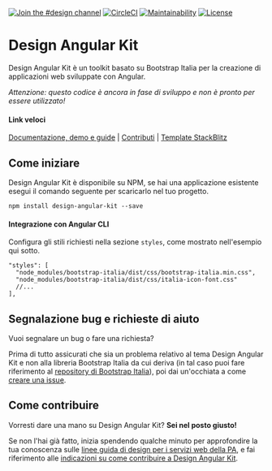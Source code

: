 [![Join the #design channel](https://img.shields.io/badge/Slack%20channel-%23design-blue.svg)](https://developersitalia.slack.com/messages/C7VPAUVB3/)
[![CircleCI](https://circleci.com/gh/apuliasoft/design-angular-kit.svg?style=svg)](https://circleci.com/gh/apuliasoft/design-angular-kit)
[![Maintainability](https://api.codeclimate.com/v1/badges/05006c545bb28be9f300/maintainability)](https://codeclimate.com/github/apuliasoft/design-angular-kit/maintainability)
[![License](https://img.shields.io/github/license/apuliasoft/design-angular-kit.svg)](https://github.com/apuliasoft/design-angular-kit/blob/master/LICENSE)

# Design Angular Kit

Design Angular Kit è un toolkit basato su Bootstrap Italia per la creazione di applicazioni web sviluppate con Angular.

_Attenzione: questo codice è ancora in fase di sviluppo e non è pronto per essere utilizzato!_

#### Link veloci
[Documentazione, demo e guide](https://apuliasoft.github.io/design-angular-kit/) |
[Contributi](https://github.com/apuliasoft/design-angular-kit/blob/master/CONTRIBUTING.md) |
[Template StackBlitz](https://stackblitz.com/edit/design-angular-kit-issue)

## Come iniziare

Design Angular Kit è disponibile su NPM, se hai una applicazione esistente esegui il comando seguente per scaricarlo nel tuo progetto.
```
npm install design-angular-kit --save
```

#### Integrazione con Angular CLI
Configura gli stili richiesti nella sezione `styles`, come mostrato nell'esempio qui sotto.
```
"styles": [
  "node_modules/bootstrap-italia/dist/css/bootstrap-italia.min.css",
  "node_modules/bootstrap-italia/dist/css/italia-icon-font.css"
  //...
],
```

## Segnalazione bug e richieste di aiuto

Vuoi segnalare un bug o fare una richiesta?

Prima di tutto assicurati che sia un problema relativo al tema Design Angular Kit e non alla libreria Bootstrap Italia da cui deriva 
(in tal caso puoi fare riferimento al [repository di Bootstrap Italia](https://github.com/italia/bootstrap-italia)), poi
dai un'occhiata a come [creare una issue](https://github.com/apuliasoft/design-angular-kit/blob/master/CONTRIBUTING.md#creare-una-issue).

## Come contribuire

Vorresti dare una mano su Design Angular Kit? **Sei nel posto giusto!**
 
Se non l'hai già fatto, inizia spendendo qualche minuto per approfondire la tua conoscenza sulle
[linee guida di design per i servizi web della PA](https://design-italia.readthedocs.io/it/stable/index.html),
e fai riferimento alle [indicazioni su come contribuire a Design Angular Kit](https://github.com/apuliasoft/design-angular-kit/blob/master/CONTRIBUTING.md).

<!-- A questo punto, è necessario impostare il tuo ambiente locale per la compilazione dei file sorgente e la generazione
della documentazione. Alla [pagina relativa agli strumenti di compilazione](https://italia.github.io/bootstrap-italia/docs/come-iniziare/strumenti-di-compilazione/)
è possibile avere tutte le informazioni necessarie a questo scopo. -->
